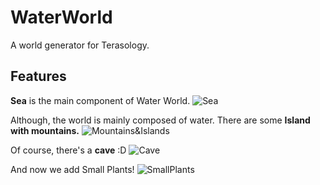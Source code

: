 # WaterWorld
A world generator for Terasology.

Features
--------
**Sea** is the main component of Water World.
![Sea](http://puu.sh/sZL03/8c78f7c7ad.jpg)

Although, the world is mainly composed of water. There are some **Island with mountains.**
![Mountains&Islands](http://puu.sh/sZKZq/bcd54ce972.jpg)

Of course, there's a **cave** :D
![Cave](http://puu.sh/sZKXV/c4420fd81b.jpg)

And now we add Small Plants!
![SmallPlants](http://puu.sh/tfm7K/55d19eb8db.jpg)


